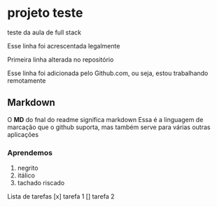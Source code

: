 # projeto teste
 teste da aula de full stack

Esse linha foi acrescentada legalmente

Primeira linha alterada no repositório

Esse linha foi adicionada pelo Github.com, ou seja, estou trabalhando remotamente

## Markdown
O **MD** do fnal do readme significa markdown
Essa é a linguagem de marcação que o github suporta, mas também serve para várias outras aplicações

### Aprendemos
1. negrito
2. itálico
3. tachado riscado

Lista de tarefas
[x] tarefa 1
[] tarefa 2

